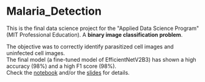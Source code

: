 # Malaria_Detection

This is the final data science project for the "Applied Data Science Program" (MIT Professional Education).
A **binary image classification problem**.

The objective was to correctly identify parasitized cell images and uninfected cell images.<br>
The final model (a fine-tuned model of EfficientNetV2B3) has shown a high accuracy (98%) and a high F1 score (98%).<br>
Check the [notebook](https://github.com/RyuMoro/Malaria_Detection/blob/main/Malaria_Detection_2.ipynb) and/or the [slides](https://github.com/RyuMoro/Malaria_Detection/blob/main/Malaria_Detection_Slides.pdf) for details.

